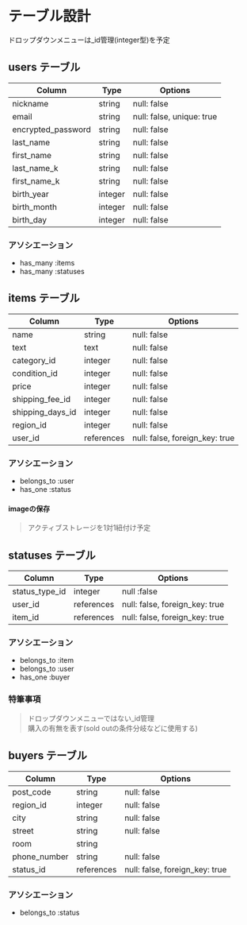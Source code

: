 # テーブル設計

ドロップダウンメニューは_id管理(integer型)を予定


## users テーブル
| Column             | Type             | Options     |
| ------------------ | ---------------- | ----------- |
| nickname           | string           | null: false |
| email              | string           | null: false, unique: true |
| encrypted_password | string           | null: false |
| last_name          | string           | null: false |
| first_name         | string           | null: false |
| last_name_k        | string           | null: false |   # カタカナ
| first_name_k       | string           | null: false |   # カタカナ
| birth_year         | integer          | null: false |
| birth_month        | integer          | null: false |
| birth_day          | integer          | null: false |

### アソシエーション
- has_many :items
- has_many :statuses


## items テーブル
| Column             | Type             | Options     |
| ------------------ | ---------------- | ----------- |
| name               | string           | null: false |
| text               | text             | null: false |
| category_id        | integer          | null: false |   # カテゴリー
| condition_id       | integer          | null: false |   # 状態
| price              | integer          | null: false |
| shipping_fee_id    | integer          | null: false |   # 送料の有無
| shipping_days_id   | integer          | null: false |   # 配送までの日数
| region_id          | integer          | null: false |   # 地域(都道府県)
| user_id            | references       | null: false, foreign_key: true |

### アソシエーション
- belongs_to :user
- has_one :status

#### imageの保存
>アクティブストレージを1対1紐付け予定


## statuses テーブル
| Column             | Type             | Options     |
| ------------------ | ---------------- | ----------- |
| status_type_id     | integer          | null :false |   # 購入状態確認
| user_id            | references       | null: false, foreign_key: true |
| item_id            | references       | null: false, foreign_key: true |


### アソシエーション
- belongs_to :item
- belongs_to :user
- has_one :buyer

### 特筆事項
> ドロップダウンメニューではない_id管理<br>
> 購入の有無を表す(sold outの条件分岐などに使用する)


## buyers テーブル
| Column             | Type             | Options     |
| ------------------ | ---------------- | ----------- |
| post_code          | string           | null: false |
| region_id          | integer          | null: false |   # 地域(都道府県)
| city               | string           | null: false |
| street             | string           | null: false |
| room               | string           |
| phone_number       | string           | null: false |
| status_id          | references       | null: false, foreign_key: true |

### アソシエーション
- belongs_to :status
